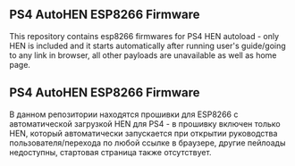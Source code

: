## PS4 AutoHEN ESP8266 Firmware
This repository contains esp8266 firmwares for PS4 HEN autoload - only HEN is included and it starts automatically after running user's guide/going to any link in browser, all other payloads are unavailable as well as home page.

## PS4 AutoHEN ESP8266 Firmware
В данном репозитории находятся прошивки для ESP8266 с автоматической загрузкой HEN для PS4 - в прошивку включен только  HEN, который автоматически запускается при открытии руководства пользователя/перехода по любой ссылке в браузере, другие пейлоады недоступны, стартовая страница также отсутствует.
